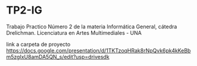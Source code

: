 # TP2-IG
Trabajo Practico Número 2 de la materia Informática General, cátedra Drelichman. Licenciatura en Artes Multimediales - UNA

link a carpeta de proyecto 
https://docs.google.com/presentation/d/1TKTzoqHRak8rNpQvk6pk4kKeBbm5zgIxU8amDA5QN_s/edit?usp=drivesdk
